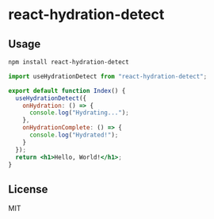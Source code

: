 # react-hydration-detect

## Usage

```sh
npm install react-hydration-detect
```

```jsx
import useHydrationDetect from "react-hydration-detect";

export default function Index() {
  useHydrationDetect({
    onHydration: () => {
      console.log("Hydrating...");
    },
    onHydrationComplete: () => {
      console.log("Hydrated!");
    }
  });
  return <h1>Hello, World!</h1>;
}
```

## License

MIT
